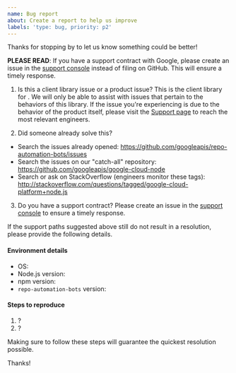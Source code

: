```yaml
---
name: Bug report
about: Create a report to help us improve
labels: 'type: bug, priority: p2'
---
```


Thanks for stopping by to let us know something could be better!

**PLEASE READ**: If you have a support contract with Google, please create an issue in the [support console](https://cloud.google.com/support/) instead of filing on GitHub. This will ensure a timely response.

1) Is this a client library issue or a product issue?
This is the client library for . We will only be able to assist with issues that pertain to the behaviors of this library. If the issue you're experiencing is due to the behavior of the product itself, please visit the [ Support page]() to reach the most relevant engineers.

2) Did someone already solve this?
  - Search the issues already opened: https://github.com/googleapis/repo-automation-bots/issues
  - Search the issues on our "catch-all" repository: https://github.com/googleapis/google-cloud-node
  - Search or ask on StackOverflow (engineers monitor these tags): http://stackoverflow.com/questions/tagged/google-cloud-platform+node.js

3) Do you have a support contract?
Please create an issue in the [support console](https://cloud.google.com/support/) to ensure a timely response.

If the support paths suggested above still do not result in a resolution, please provide the following details.

#### Environment details

  - OS:
  - Node.js version:
  - npm version:
  - `repo-automation-bots` version:

#### Steps to reproduce

  1. ?
  2. ?

Making sure to follow these steps will guarantee the quickest resolution possible.

Thanks!
